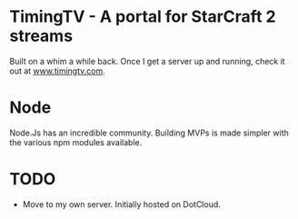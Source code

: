 TimingTV - A portal for StarCraft 2 streams
============================================
Built on a whim a while back.
Once I get a server up and running, check it out at www.timingtv.com.

Node
====
Node.Js has an incredible community. Building MVPs is made simpler with the various npm modules available.

TODO
====
- Move to my own server. Initially hosted on DotCloud.
